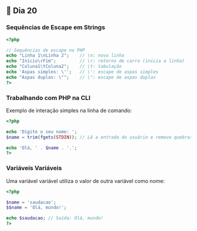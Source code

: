 ## 📌 Dia 20

### **Sequências de Escape em Strings**

```php
<?php

// Sequências de escape no PHP
echo "Linha 1\nLinha 2";    // \n: nova linha
echo "Início\rFim";         // \r: retorno de carro (inicia a linha)
echo "Coluna1\tColuna2";    // \t: tabulação
echo 'Aspas simples: \'';   // \': escape de aspas simples
echo "Aspas duplas: \"";    // \": escape de aspas duplas
?>
```

### **Trabalhando com PHP na CLI**

Exemplo de interação simples na linha de comando:

```php
<?php

echo 'Digite o seu nome: ';
$name = trim(fgets(STDIN)); // Lê a entrada do usuário e remove quebras de linha

echo 'Olá, ' . $name . '.';
?>
```

### **Variáveis Variáveis**

Uma variável variável utiliza o valor de outra variável como nome:

```php
<?php

$name = 'saudacao';
$$name = 'Olá, mundo!';

echo $saudacao; // Saída: Olá, mundo!
?>
```
